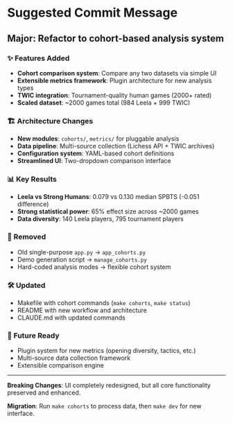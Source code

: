 # Suggested Commit Message

## Major: Refactor to cohort-based analysis system

### ✨ Features Added
- **Cohort comparison system**: Compare any two datasets via simple UI
- **Extensible metrics framework**: Plugin architecture for new analysis types
- **TWIC integration**: Tournament-quality human games (2000+ rated)
- **Scaled dataset**: ~2000 games total (984 Leela + 999 TWIC)

### 🏗️ Architecture Changes  
- **New modules**: `cohorts/`, `metrics/` for pluggable analysis
- **Data pipeline**: Multi-source collection (Lichess API + TWIC archives)
- **Configuration system**: YAML-based cohort definitions
- **Streamlined UI**: Two-dropdown comparison interface

### 📊 Key Results
- **Leela vs Strong Humans**: 0.079 vs 0.130 median SPBTS (-0.051 difference)
- **Strong statistical power**: 65% effect size across ~2000 games
- **Data diversity**: 140 Leela players, 795 tournament players

### 🧹 Removed
- Old single-purpose `app.py` → `app_cohorts.py` 
- Demo generation script → `manage_cohorts.py`
- Hard-coded analysis modes → flexible cohort system

### 🛠️ Updated
- Makefile with cohort commands (`make cohorts`, `make status`)
- README with new workflow and architecture
- CLAUDE.md with updated commands

### 🚀 Future Ready
- Plugin system for new metrics (opening diversity, tactics, etc.)
- Multi-source data collection framework
- Extensible comparison engine

---

**Breaking Changes**: UI completely redesigned, but all core functionality preserved and enhanced.

**Migration**: Run `make cohorts` to process data, then `make dev` for new interface.